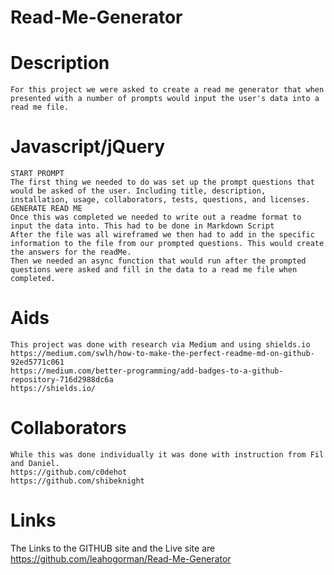 # Read-Me-Generator
# Description
    For this project we were asked to create a read me generator that when presented with a number of prompts would input the user's data into a read me file.
# Javascript/jQuery
    START PROMPT
    The first thing we needed to do was set up the prompt questions that would be asked of the user. Including title, description, installation, usage, collaborators, tests, questions, and licenses.
    GENERATE READ ME
    Once this was completed we needed to write out a readme format to input the data into. This had to be done in Markdown Script
    After the file was all wireframed we then had to add in the specific information to the file from our prompted questions. This would create the answers for the readMe.
    Then we needed an async function that would run after the prompted questions were asked and fill in the data to a read me file when completed.
# Aids
    This project was done with research via Medium and using shields.io
    https://medium.com/swlh/how-to-make-the-perfect-readme-md-on-github-92ed5771c061
    https://medium.com/better-programming/add-badges-to-a-github-repository-716d2988dc6a
    https://shields.io/
# Collaborators
    While this was done individually it was done with instruction from Fil and Daniel.
    https://github.com/c0dehot
    https://github.com/shibeknight
# Links
The Links to the GITHUB site and the Live site are
https://github.com/leahogorman/Read-Me-Generator